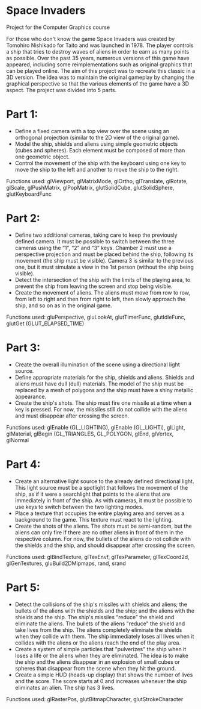 # Space Invaders
 Project for the Computer Graphics course

For those who don't know the game Space Invaders was created by Tomohiro Nishikado for Taito and was launched in 1978.
The player controls a ship that tries to destroy waves of aliens in order to earn as many points as possible.
Over the past 35 years, numerous versions of this game have appeared, including some reimplementations such as original graphics that can be played online. The aim of this project was to recreate this classic in a 3D version.
The idea was to maintain the original gameplay by changing the graphical perspective so that the various elements of the game have a 3D aspect.
The project was divided into 5 parts.

# Part 1:
- Define a fixed camera with a top view over the scene using an orthogonal projection (similar to the 2D view of the original game).
- Model the ship, shields and aliens using simple geometric objects (cubes and spheres). Each element must be composed of more than one geometric object.
- Control the movement of the ship with the keyboard using one key to move the ship to the left and another to move the ship to the right.

Functions used: glViewport, glMatrixMode, glOrtho, glTranslate, glRotate, glScale, glPushMatrix, glPopMatrix, glutSolidCube, glutSolidSphere, glutKeyboardFunc

# Part 2:
- Define two additional cameras, taking care to keep the previously defined camera. It must be possible to switch between the three cameras using the “1”, “2” and “3” keys. Chamber 2 must use a perspective projection and must be placed behind the ship, following its movement (the ship must be visible). Camera 3 is similar to the previous one, but it must simulate a view in the 1st person (without the ship being visible).
- Detect the intersection of the ship with the limits of the playing area, to prevent the ship from leaving the screen and stop being visible.
- Create the movement of aliens. The aliens must move from row to row, from left to right and then from right to left, then slowly approach the ship, and so on as in the original game.

Functions used: gluPerspective, gluLookAt, glutTimerFunc, glutIdleFunc, glutGet (GLUT_ELAPSED_TIME)

# Part 3:
- Create the overall illumination of the scene using a directional light source.
- Define appropriate materials for the ship, shields and aliens. Shields and aliens must have dull (dull) materials. The model of the ship must be replaced by a mesh of polygons and the ship must have a shiny metallic appearance.
- Create the ship's shots. The ship must fire one missile at a time when a key is pressed. For now, the missiles still do not collide with the aliens and must disappear after crossing the screen.

Functions used: glEnable (GL_LIGHTING), glEnable (GL_LIGHTi), glLight, glMaterial, glBegin (GL_TRIANGLES, GL_POLYGON, glEnd, glVertex, glNormal

# Part 4:
- Create an alternative light source to the already defined directional light. This light source must be a spotlight that follows the movement of the ship, as if it were a searchlight that points to the aliens that are immediately in front of the ship. As with cameras, it must be possible to use keys to switch between the two lighting modes.
- Place a texture that occupies the entire playing area and serves as a background to the game. This texture must react to the lighting.
- Create the shots of the aliens. The shots must be semi-random, but the aliens can only fire if there are no other aliens in front of them in the respective column. For now, the bullets of the aliens do not collide with the shields and the ship, and should disappear after crossing the screen.

Functions used: glBindTexture, glTexEnvf, glTexParameter, glTexCoord2d, glGenTextures, gluBuild2DMipmaps, rand, srand

# Part 5:
- Detect the collisions of the ship's missiles with shields and aliens; the bullets of the aliens with the shields and the ship; and the aliens with the shields and the ship. The ship's missiles “reduce” the shield and eliminate the aliens. The bullets of the aliens "reduce" the shield and take lives from the ship. The aliens completely eliminate the shields when they collide with them. The ship immediately loses all lives when it collides with the aliens or the aliens reach the end of the play area.
- Create a system of simple particles that "pulverizes" the ship when it loses a life or the aliens when they are eliminated. The idea is to make the ship and the aliens disappear in an explosion of small cubes or spheres that disappear from the scene when they hit the ground.
- Create a simple HUD (heads-up display) that shows the number of lives and the score. The score starts at 0 and increases whenever the ship eliminates an alien. The ship has 3 lives.

Functions used: glRasterPos, glutBitmapCharacter, glutStrokeCharacter
